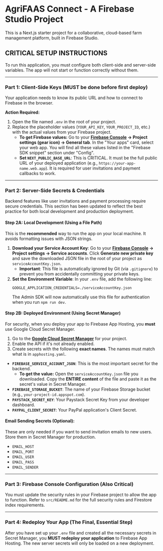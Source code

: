 
# AgriFAAS Connect - A Firebase Studio Project

This is a Next.js starter project for a collaborative, cloud-based farm management platform, built in Firebase Studio.

## **CRITICAL SETUP INSTRUCTIONS**

To run this application, you must configure both client-side and server-side variables. The app will not start or function correctly without them.

---

### **Part 1: Client-Side Keys (MUST be done before first deploy)**

Your application needs to know its public URL and how to connect to Firebase in the browser.

**Action Required:**

1.  Open the file named `.env` in the root of your project.
2.  Replace the placeholder values (`YOUR_API_KEY`, `YOUR_PROJECT_ID`, etc.) with the actual values from your Firebase project.
    *   **To get Firebase values:** Go to your **[Firebase Console](https://console.firebase.google.com/) -> Project settings (gear icon) -> General tab**. In the "Your apps" card, select your web app. You will find all these values listed in the "Firebase SDK snippet" section under "Config".
    *   **Set `NEXT_PUBLIC_BASE_URL`**: This is CRITICAL. It must be the full public URL of your deployed application (e.g., `https://your-app-name.web.app`). It is required for user invitations and payment callbacks to work.

---

### **Part 2: Server-Side Secrets & Credentials**

Backend features like user invitations and payment processing require secure credentials. This section has been updated to reflect the best practice for both local development and production deployment.

#### **Step 2A: Local Development (Using a File Path)**

This is the **recommended** way to run the app on your local machine. It avoids formatting issues with JSON strings.

1.  **Download your Service Account Key**: Go to your **[Firebase Console](https://console.firebase.google.com/) -> Project settings -> Service accounts**. Click **Generate new private key** and save the downloaded JSON file in the root of your project as `serviceAccountKey.json`.
    *   **Important**: This file is automatically ignored by Git (via `.gitignore`) to prevent you from accidentally committing your private keys.
2.  **Set the Environment Variable**: In your `.env` file, add the following line:
    ```
    GOOGLE_APPLICATION_CREDENTIALS=./serviceAccountKey.json
    ```
    The Admin SDK will now automatically use this file for authentication when you run `npm run dev`.

#### **Step 2B: Deployed Environment (Using Secret Manager)**

For security, when you deploy your app to Firebase App Hosting, you **must** use Google Cloud Secret Manager.

1.  Go to the **[Google Cloud Secret Manager](https://console.cloud.google.com/security/secret-manager)** for your project.
2.  Enable the API if it's not already enabled.
3.  Create secrets with the following **exact names**. The names must match what is in `apphosting.yaml`.

*   **`FIREBASE_SERVICE_ACCOUNT_JSON`**: This is the most important secret for the backend.
    *   **To get the value:** Open the `serviceAccountKey.json` file you downloaded. Copy the **ENTIRE content** of the file and paste it as the secret's value in Secret Manager.
*   **`FIREBASE_STORAGE_BUCKET`**: The name of your Firebase Storage bucket (e.g., `your-project-id.appspot.com`).
*   **`PAYSTACK_SECRET_KEY`**: Your Paystack Secret Key from your developer dashboard.
*   **`PAYPAL_CLIENT_SECRET`**: Your PayPal application's Client Secret.

#### **Email Sending Secrets (Optional):**
These are only needed if you want to send invitation emails to new users. Store them in Secret Manager for production.
*   `EMAIL_HOST`
*   `EMAIL_PORT`
*   `EMAIL_USER`
*   `EMAIL_PASS`
*   `EMAIL_SENDER`

---

### **Part 3: Firebase Console Configuration (Also Critical)**

You must update the security rules in your Firebase project to allow the app to function. Refer to `src/README.md` for the full security rules and Firestore index requirements.

---

### **Part 4: Redeploy Your App (The Final, Essential Step)**

After you have set up your `.env` file and created all the necessary secrets in Secret Manager, you **MUST redeploy your application** to Firebase App Hosting. The new server secrets will only be loaded on a new deployment.
